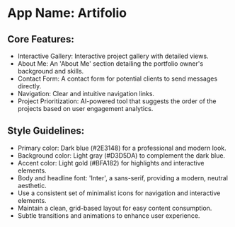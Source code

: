 # **App Name**: Artifolio

## Core Features:

- Interactive Gallery: Interactive project gallery with detailed views.
- About Me: An 'About Me' section detailing the portfolio owner's background and skills.
- Contact Form: A contact form for potential clients to send messages directly.
- Navigation: Clear and intuitive navigation links.
- Project Prioritization: AI-powered tool that suggests the order of the projects based on user engagement analytics.

## Style Guidelines:

- Primary color: Dark blue (#2E3148) for a professional and modern look.
- Background color: Light gray (#D3D5DA) to complement the dark blue.
- Accent color: Light gold (#BFA182) for highlights and interactive elements.
- Body and headline font: 'Inter', a sans-serif, providing a modern, neutral aesthetic.
- Use a consistent set of minimalist icons for navigation and interactive elements.
- Maintain a clean, grid-based layout for easy content consumption.
- Subtle transitions and animations to enhance user experience.